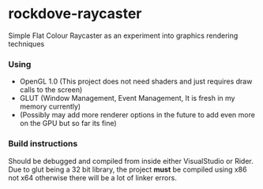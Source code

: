 # rockdove-raycaster
Simple Flat Colour Raycaster as an experiment into graphics rendering techniques

### Using
* OpenGL 1.0 (This project does not need shaders and just requires draw calls to the screen)
* GLUT (Window Management, Event Management, It is fresh in my memory currently)
* (Possibly may add more renderer options in the future to add even more on the GPU but so far its fine)

### Build instructions
Should be debugged and compiled from inside either VisualStudio or Rider. Due to glut being a 32 bit library, the project **must** be compiled using x86 not x64 otherwise there will be a lot of linker errors.
 
